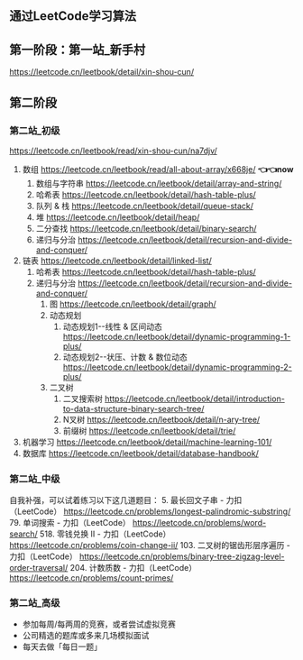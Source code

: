 ## 通过LeetCode学习算法

## 第一阶段：第一站_新手村
https://leetcode.cn/leetbook/detail/xin-shou-cun/

## 第二阶段 
### 第二站_初级
https://leetcode.cn/leetbook/read/xin-shou-cun/na7djv/
1. 数组  https://leetcode.cn/leetbook/read/all-about-array/x668je/    **👈👈now**
   1. 数组与字符串 https://leetcode.cn/leetbook/detail/array-and-string/
   2. 哈希表 https://leetcode.cn/leetbook/detail/hash-table-plus/
   3. 队列 & 栈 https://leetcode.cn/leetbook/detail/queue-stack/
   4. 堆 https://leetcode.cn/leetbook/detail/heap/
   5. 二分查找 https://leetcode.cn/leetbook/detail/binary-search/
   6. 递归与分治 https://leetcode.cn/leetbook/detail/recursion-and-divide-and-conquer/
2. 链表  https://leetcode.cn/leetbook/detail/linked-list/
   1. 哈希表 https://leetcode.cn/leetbook/detail/hash-table-plus/
   2. 递归与分治 https://leetcode.cn/leetbook/detail/recursion-and-divide-and-conquer/
      1. 图 https://leetcode.cn/leetbook/detail/graph/
      2. 动态规划
         1. 动态规划1--线性 & 区间动态 https://leetcode.cn/leetbook/detail/dynamic-programming-1-plus/
         2. 动态规划2--状压、计数 & 数位动态 https://leetcode.cn/leetbook/detail/dynamic-programming-2-plus/
      3. 二叉树
         1. 二叉搜索树 https://leetcode.cn/leetbook/detail/introduction-to-data-structure-binary-search-tree/
         2. N叉树 https://leetcode.cn/leetbook/detail/n-ary-tree/
         3. 前缀树 https://leetcode.cn/leetbook/detail/trie/
3. 机器学习 https://leetcode.cn/leetbook/detail/machine-learning-101/
4. 数据库 https://leetcode.cn/leetbook/detail/database-handbook/
### 第二站_中级
自我补强，可以试着练习以下这几道题目：
5. 最长回文子串 - 力扣（LeetCode） https://leetcode.cn/problems/longest-palindromic-substring/
79. 单词搜索 - 力扣（LeetCode） https://leetcode.cn/problems/word-search/
518. 零钱兑换 II - 力扣（LeetCode） https://leetcode.cn/problems/coin-change-ii/
103. 二叉树的锯齿形层序遍历 - 力扣（LeetCode） https://leetcode.cn/problems/binary-tree-zigzag-level-order-traversal/
204. 计数质数 - 力扣（LeetCode） https://leetcode.cn/problems/count-primes/

### 第二站_高级
* 参加每周/每两周的竞赛，或者尝试虚拟竞赛
* 公司精选的题库或多来几场模拟面试
* 每天去做「每日一题」

